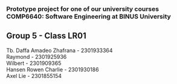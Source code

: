 ### Prototype project for one of our university courses COMP6640: Software Engineering at BINUS University

## Group 5 - Class LR01
Tb. Daffa Amadeo Zhafrana - 2301933364<br />
Raymond - 2301925936<br />
Wilbert - 2301909365<br />
Hansen Rowen Charlie - 2301930186<br />
Axel Lie - 2301855154


